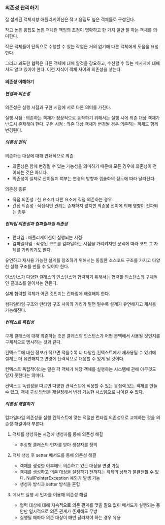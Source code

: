 ### 의존성 관리하기

잘 설계된 객체지향 애플리케이션은 작고 응집도 높은 객체들로 구성된다.

작고 높은 응집도 높은 객체란 책임의 초점이 명확하고 한 가지 일만 잘 하는 객체를 의미한다.

작은 객체들이 단독으로 수행할 수 있는 작업은 거의 없기에 다른 객체에게 도움을 요청한다.

그리고 과도한 협력은 다른 객체에 대해 알것을 강요하고, 수신할 수 있는 메시지에 대해서도 알고 있어야 한다. 이런 지식이 객체 사이의 의존성을 낳는다.

#### 의존성 이해하기
##### 변경과 의존성
의존성은 실행 시점과 구현 시점에 서로 다른 의미를 가진다.

실행 시점 : 의존하는 객체가 정상적으로 동작하기 위해서는 실행 시에 의존 대상 객체가 반드시 존재해야 한다.
구현 시점 : 의존 대상 객체가 변경될 경우 의존하는 객체도 함께 변경된다.

##### 의존성 전이
의존하는 대상에 대해 연쇄적으로 의존
- 의존성은 함께 변경될 수 있는 가능성을 의미하기 때문에 모든 경우에 의존성이 전이되는 것은 아니다.
- 의존성이 실제로 전이될지 여부는 변경의 방향과 캡슐화의 정도에 따라 달라진다.

의존성 종류
- 직접 의존성 : 한 요소가 다른 요소에 직접 의존하는 경우
- 간접 의존성 : 직접적인 관계는 존재하지 않지만 의존성 전이에 의해 영향이 전파되는 경우

##### 런타임 의존성과 컴파일타임 의존성
- 런타임 : 애플리케이션이 실행되는 시점
- 컴파일타임 : 작성된 코드를 컴파일하는 시점을 가리키지만 문맥에 따라 코드 그 자체를 가리키기도 한다.

유연하고 재사용 가능한 설계를 창조하기 위해서는 동일한 소스코드 구조를 가지고 다양한 실행 구조를 만들 수 있어야 한다.

인스턴스가 다양한 클래스의 인스턴스와 협력하기 위해서는 협력할 인스턴스의 구체적인 클래스를 알아서는 안된다.

실제 협력할 객체가 어떤 것인지는 런타임에 해결해야 한다.

컴파일타임 구조와 런타임 구조 사이의 거리가 멀면 멀수록 설계가 유연해지고 재사용 가능해진다.

##### 컨텍스트 독립성
구체 클래스에 대해 의존하는 것은 클래스의 인스턴스가 어떤 문맥에서 사용될 것인지를 구체적으로 명시하는 것과 같다.

컨텍스트에 대한 정보가 적으면 적을수록 더 다양한 컨텍스트에서 재사용될 수 있기에 설계는 더 유연해지고 변경에 탄력적으로 대응할 수 있게 될 것이다.

컨텍스트 독립적이라는 말은 각 객체가 해당 객체를 실행하는 시스템에 관해 아무것도 알지 못한다는 의미다.

컨텍스트 독립성을 따르면 다양한 컨텍스트에 적용할 수 있는 응집력 있는 객체를 만들 수 있고, 객체 구성 방법을 재설정해서 변경 가능한 시스템으로 나아갈 수 있다.

##### 의존성 해결하기
컴파일타임 의존성을 실행 컨텍스트에 맞는 적절한 런타임 의존성으로 교체하는 것을 의존성 해결이라 부른다.

1. 객체를 생성하는 시점에 생성자를 통해 의존성 해결
    - 추상형 클래스의 인자를 받아 생성자를 정의

2. 객체 생성 후 setter 메서드를 통해 의존성 해결
    - 객체를 생성한 이후에도 의존하고 있는 대상을 변경 가능
    - 객체를 생성하고 의존 대상을 설정하기 전까지는 객체의 상태가 불완전할 수 있다. NullPointerException 예외가 발생 가능
    - 생성자 방식과 setter 방식을 혼합

3. 메서드 실행 시 인자를 이용해 의존성 해결
    - 협력 대상에 대해 지속적으로 의존 관계를 맺을 필요 없이 메서드가 실행되는 동안만 일시적으로 의존 관계가 존재해도 무방
    - 실행될 때마다 의존 대상이 매번 달라져야 하는 경우 유용
